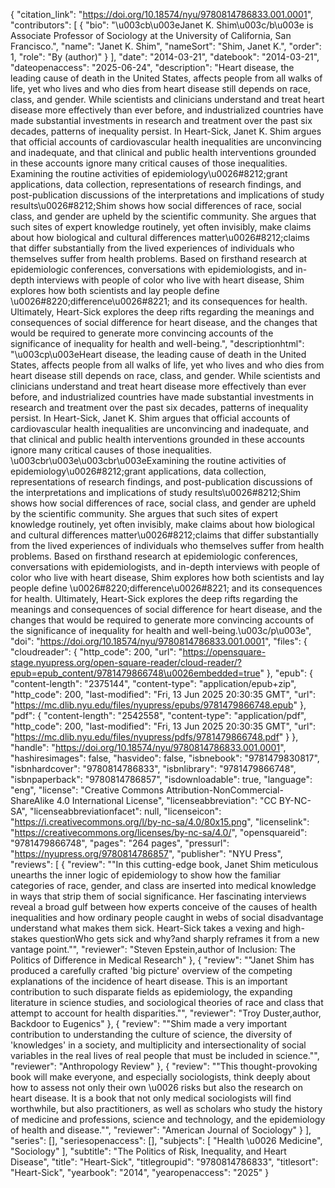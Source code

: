 {
   "citation_link": "https://doi.org/10.18574/nyu/9780814786833.001.0001",
   "contributors": [
     {
       "bio": "\u003cb\u003eJanet K. Shim\u003c/b\u003e is Associate Professor of Sociology at the University of California, San Francisco.",
       "name": "Janet K. Shim",
       "nameSort": "Shim, Janet K.",
       "order": 1,
       "role": "By (author)"
     }
   ],
   "date": "2014-03-21",
   "datebook": "2014-03-21",
   "dateopenaccess": "2025-06-24",
   "description": "Heart disease, the leading cause of death in the United States, affects people from all walks of life, yet who lives and who dies from heart disease still depends on race, class, and gender. While scientists and clinicians understand and treat heart disease more effectively than ever before, and industrialized countries have made substantial investments in research and treatment over the past six decades, patterns of inequality persist. In Heart-Sick, Janet K. Shim argues that official accounts of cardiovascular health inequalities are unconvincing and inadequate, and that clinical and public health interventions grounded in these accounts ignore many critical causes of those inequalities. Examining the routine activities of epidemiology\u0026#8212;grant applications, data collection, representations of research findings, and post-publication discussions of the interpretations and implications of study results\u0026#8212;Shim shows how social differences of race, social class, and gender are upheld by the scientific community. She argues that such sites of expert knowledge routinely, yet often invisibly, make claims about how biological and cultural differences matter\u0026#8212;claims that differ substantially from the lived experiences of individuals who themselves suffer from health problems. Based on firsthand research at epidemiologic conferences, conversations with epidemiologists, and in-depth interviews with people of color who live with heart disease, Shim explores how both scientists and lay people define \u0026#8220;difference\u0026#8221; and its consequences for health. Ultimately, Heart-Sick explores the deep rifts regarding the meanings and consequences of social difference for heart disease, and the changes that would be required to generate more convincing accounts of the significance of inequality for health and well-being.",
   "descriptionhtml": "\u003cp\u003eHeart disease, the leading cause of death in the United States, affects people from all walks of life, yet who lives and who dies from heart disease still depends on race, class, and gender. While scientists and clinicians understand and treat heart disease more effectively than ever before, and industrialized countries have made substantial investments in research and treatment over the past six decades, patterns of inequality persist. In Heart-Sick, Janet K. Shim argues that official accounts of cardiovascular health inequalities are unconvincing and inadequate, and that clinical and public health interventions grounded in these accounts ignore many critical causes of those inequalities. \u003cbr\u003e\u003cbr\u003eExamining the routine activities of epidemiology\u0026#8212;grant applications, data collection, representations of research findings, and post-publication discussions of the interpretations and implications of study results\u0026#8212;Shim shows how social differences of race, social class, and gender are upheld by the scientific community. She argues that such sites of expert knowledge routinely, yet often invisibly, make claims about how biological and cultural differences matter\u0026#8212;claims that differ substantially from the lived experiences of individuals who themselves suffer from health problems. Based on firsthand research at epidemiologic conferences, conversations with epidemiologists, and in-depth interviews with people of color who live with heart disease, Shim explores how both scientists and lay people define \u0026#8220;difference\u0026#8221; and its consequences for health. Ultimately, Heart-Sick explores the deep rifts regarding the meanings and consequences of social difference for heart disease, and the changes that would be required to generate more convincing accounts of the significance of inequality for health and well-being.\u003c/p\u003e",
   "doi": "https://doi.org/10.18574/nyu/9780814786833.001.0001",
   "files": {
     "cloudreader": {
       "http_code": 200,
       "url": "https://opensquare-stage.nyupress.org/open-square-reader/cloud-reader/?epub=epub_content/9781479866748\u0026embedded=true"
     },
     "epub": {
       "content-length": "2375144",
       "content-type": "application/epub+zip",
       "http_code": 200,
       "last-modified": "Fri, 13 Jun 2025 20:30:35 GMT",
       "url": "https://mc.dlib.nyu.edu/files/nyupress/epubs/9781479866748.epub"
     },
     "pdf": {
       "content-length": "2542558",
       "content-type": "application/pdf",
       "http_code": 200,
       "last-modified": "Fri, 13 Jun 2025 20:30:35 GMT",
       "url": "https://mc.dlib.nyu.edu/files/nyupress/pdfs/9781479866748.pdf"
     }
   },
   "handle": "https://doi.org/10.18574/nyu/9780814786833.001.0001",
   "hashiresimages": false,
   "hasvideo": false,
   "isbnebook": "9781479830817",
   "isbnhardcover": "9780814786833",
   "isbnlibrary": "9781479866748",
   "isbnpaperback": "9780814786857",
   "isdownloadable": true,
   "language": "eng",
   "license": "Creative Commons Attribution-NonCommercial-ShareAlike 4.0 International License",
   "licenseabbreviation": "CC BY-NC-SA",
   "licenseabbreviationfacet": null,
   "licenseicon": "https://i.creativecommons.org/l/by-nc-sa/4.0/80x15.png",
   "licenselink": "https://creativecommons.org/licenses/by-nc-sa/4.0/",
   "opensquareid": "9781479866748",
   "pages": "264 pages",
   "pressurl": "https://nyupress.org/9780814786857",
   "publisher": "NYU Press",
   "reviews": [
     {
       "review": "\"In this cutting-edge book, Janet Shim meticulous unearths the inner logic of epidemiology to show how the familiar categories of race, gender, and class are inserted into medical knowledge in ways that strip them of social significance. Her fascinating interviews reveal a broad gulf between how experts conceive of the causes of health inequalities and how ordinary people caught in webs of social disadvantage understand what makes them sick. Heart-Sick takes a vexing and high-stakes questionWho gets sick and why?and sharply reframes it from a new vantage point.\"",
       "reviewer": "Steven Epstein,author of Inclusion: The Politics of Difference in Medical Research"
     },
     {
       "review": "\"Janet Shim has produced a carefully crafted 'big picture'  overview of the competing explanations of the incidence  of heart disease. This is an important contribution to such  disparate fields as epidemiology, the expanding literature  in science studies, and sociological theories of  race and  class that attempt to account for health disparities.\"",
       "reviewer": "Troy Duster,author, Backdoor to Eugenics"
     },
     {
       "review": "\"Shim made a very important contribution to understanding the culture of science, the diversity of 'knowledges' in a society, and multiplicity and intersectionality of social variables in the real lives of real people that must be included in science.\"",
       "reviewer": "Anthropology Review"
     },
     {
       "review": "\"This thought-provoking book will make everyone, and especially sociologists, think deeply about how to assess not only their own \u0026 risks but also the research on heart disease. It is a book that not only medical sociologists will find worthwhile, but also practitioners, as well as scholars who study the history of medicine and professions, science and technology, and the epidemiology of health and disease.\"",
       "reviewer": "American Journal of Sociology"
     }
   ],
   "series": [],
   "seriesopenaccess": [],
   "subjects": [
     "Health \u0026 Medicine",
     "Sociology"
   ],
   "subtitle": "The Politics of Risk, Inequality, and Heart Disease",
   "title": "Heart-Sick",
   "titlegroupid": "9780814786833",
   "titlesort": "Heart-Sick",
   "yearbook": "2014",
   "yearopenaccess": "2025"
 }
